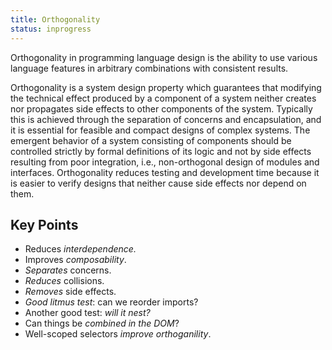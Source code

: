 ```yaml
---
title: Orthogonality
status: inprogress
---
```


Orthogonality in programming language design is the ability to use various language features in arbitrary combinations with consistent results.

Orthogonality is a system design property which guarantees that modifying the technical effect produced by a component of a system neither creates nor propagates side effects to other components of the system. Typically this is achieved through the separation of concerns and encapsulation, and it is essential for feasible and compact designs of complex systems. The emergent behavior of a system consisting of components should be controlled strictly by formal definitions of its logic and not by side effects resulting from poor integration, i.e., non-orthogonal design of modules and interfaces. Orthogonality reduces testing and development time because it is easier to verify designs that neither cause side effects nor depend on them.

## Key Points

* Reduces _interdependence._
* Improves _composability_.
* _Separates_ concerns.
* _Reduces_ collisions.
* _Removes_ side effects.
* _Good litmus test_: can we reorder imports?
* Another good test: _will it nest?_
* Can things be _combined in the DOM_?
* Well-scoped selectors _improve orthoganility_.
